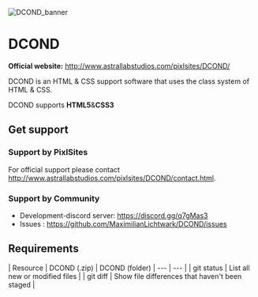 ![DCOND_banner](https://cdn.discordapp.com/attachments/444931747604332567/539821265695932426/DCOND-gfx02.png)

# DCOND

**Official website:** http://www.astrallabstudios.com/pixlsites/DCOND/


DCOND is an HTML & CSS support software that uses the class system of HTML & CSS.

DCOND supports **HTML5**&**CSS3**


## Get support
### Support by PixlSites
For official support please contact http://www.astrallabstudios.com/pixlsites/DCOND/contact.html.
### Support by Community
- Development-discord server: https://discord.gg/q7gMas3
- Issues : https://github.com/MaximilianLichtwark/DCOND/issues


## Requirements
| Resource | DCOND (.zip) | DCOND (folder)
| --- | --- |
| git status | List all new or modified files |
| git diff | Show file differences that haven't been staged |
